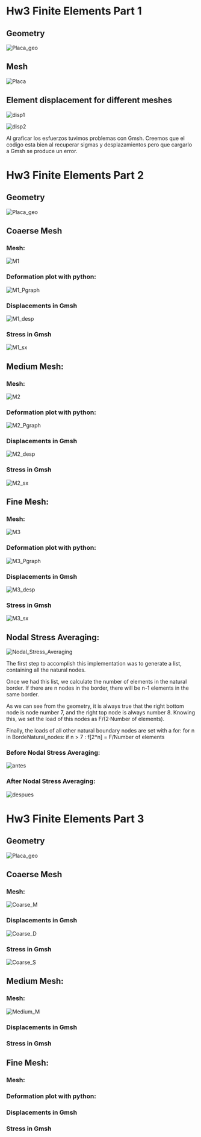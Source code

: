 # Hw3 Finite Elements Part 1
## Geometry
![Placa_geo](Placa_geo.png) 
## Mesh
![Placa](Placa.png) 
## Element displacement for different meshes
![disp1](Desp.png) 

![disp2](deformada.png) 

Al graficar los esfuerzos tuvimos problemas con Gmsh. Creemos que el codigo esta bien al recuperar sigmas y desplazamientos pero que cargarlo a Gmsh se produce un error.


# Hw3 Finite Elements Part 2
## Geometry
![Placa_geo](Placa_geo.png) 

## Coaerse Mesh

### Mesh:
![M1](Homework3_Part2/M1.png)
### Deformation plot with python: 
![M1_Pgraph](Homework3_Part2/M1_Pgraph.png)
### Displacements in Gmsh
![M1_desp](Homework3_Part2/M1_desp.png)
### Stress in Gmsh
![M1_sx](Homework3_Part2/M1_sx.png)

## Medium Mesh:

### Mesh:
![M2](Homework3_Part2/M2.png)
### Deformation plot with python: 
![M2_Pgraph](Homework3_Part2/M2_Pgraph.png)
### Displacements in Gmsh
![M2_desp](Homework3_Part2/M2_desp.png)
### Stress in Gmsh
![M2_sx](Homework3_Part2/M2_sx.png)

## Fine Mesh:

### Mesh:
![M3](Homework3_Part2/M3.png)
### Deformation plot with python:  
![M3_Pgraph](Homework3_Part2/M3_Pgraph.png)
### Displacements in Gmsh
![M3_desp](Homework3_Part2/M3_desp.png)
### Stress in Gmsh
![M3_sx](Homework3_Part2/M3_sx.png)


## Nodal Stress Averaging:

![Nodal_Stress_Averaging](Homework3_Part2/Nodal_Stress_Averaging.png)


The first step to accomplish this implementation was to generate a list, containing all the natural nodes.

Once we had this list, we calculate the number of elements in the natural border. If there are n nodes in the border, there will be n-1 elements in the same border. 

As we can see from the geometry, it is always  true that the right bottom node is node number 7, and the right top node is always number 8. Knowing this, we set the load of this nodes as F/(2·Number of elements).

Finally, the loads of all other natural boundary nodes are set with a for:
for n in BordeNatural_nodes:
    if n > 7 :
        f[2*n] = F/Number of elements

### Before Nodal Stress Averaging:
![antes](Homework3_Part2/antes.png)

### After Nodal Stress Averaging:
![despues](Homework3_Part2/despues.png)


# Hw3 Finite Elements Part 3
## Geometry
![Placa_geo](Placa_geo.png)

## Coaerse Mesh

### Mesh:
![Coarse_M](HW3_Part3/Coarse_Mesh/Coarse_M.png)
### Displacements in Gmsh
![Coarse_D](HW3_Part3/Coarse_Mesh/Coarse_D.png)
### Stress in Gmsh
![Coarse_S](HW3_Part3/Coarse_Mesh/Coarse_S.png)

## Medium Mesh:

### Mesh:
![Medium_M](HW3_Part3/Medium_Mesh/Medium_M.png)

### Displacements in Gmsh

### Stress in Gmsh


## Fine Mesh:

### Mesh:
### Deformation plot with python:  
### Displacements in Gmsh
### Stress in Gmsh
